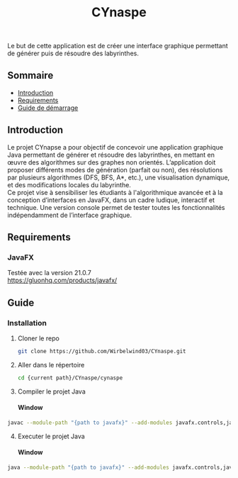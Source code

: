 <h1 align="center"> CYnaspe </h1> <br>

Le but de cette application est de créer une interface graphique
permettant de générer puis de résoudre des labyrinthes.

## Sommaire

- [Introduction](#introduction)
- [Requirements](#requirements)
- [Guide de démarrage](#guide)

## Introduction

Le projet CYnapse a pour objectif de concevoir une application graphique Java permettant de générer et résoudre des labyrinthes, en mettant en œuvre des algorithmes sur des graphes non orientés. L’application doit proposer différents modes de génération (parfait ou non), des résolutions par plusieurs algorithmes (DFS, BFS, A*, etc.), une visualisation dynamique, et des modifications locales du labyrinthe.
<br>
Ce projet vise à sensibiliser les étudiants à l'algorithmique avancée et à la conception d’interfaces en JavaFX, dans un cadre ludique, interactif et technique. Une version console permet de tester toutes les fonctionnalités indépendamment de l’interface graphique.

## Requirements

### JavaFX
Testée avec la version 21.0.7 <br>
https://gluonhq.com/products/javafx/

## Guide

### Installation
1. Cloner le repo
   ```sh
   git clone https://github.com/Wirbelwind03/CYnaspe.git
   ```
2. Aller dans le répertoire
   ```sh
   cd {current path}/CYnaspe/cynaspe
   ```
4. Compiler le projet Java
   #### Window
  ```sh
  javac --module-path "{path to javafx}" --add-modules javafx.controls,javafx.fxml -d out -sourcepath src src\Main.java
  ```
4. Executer le projet Java
   #### Window
  ```sh
  java --module-path "{path to javafx}" --add-modules javafx.controls,javafx.fxml -cp out Main
  ```
